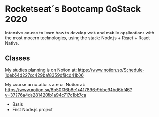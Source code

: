 # Rocketseat´s Bootcamp GoStack 2020

Intensive course to learn how to develop web and mobile applications with the most modern technologies, using the stack: Node.js + React + React Native.

## Classes

My studies planning is on Notion at:
https://www.notion.so/Schedule-1deb54d227dc429baf8359df8cd41b06

My course annotations are on Notion at:
https://www.notion.so/8b50f36b8e14417896c9bbe94bd6bf46?v=37276a4de281420fb1a94c717c1bb7ca

* Basis
* First Node.js project
